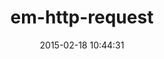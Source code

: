 ---
layout: post
title:  "em-http-request"
repo:   "igrigorik/em-http-request"
date:   2015-02-18 10:44:31
gemurl: http://github.com/igrigorik/em-http-request
---